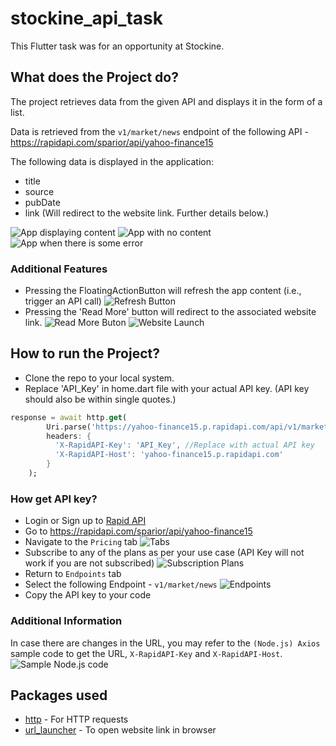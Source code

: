 # stockine_api_task

This Flutter task was for an opportunity at Stockine.

## What does the Project do?

The project retrieves data from the given API and displays it in the form of a list.

Data is retrieved from the `v1/market/news` endpoint of the following API - https://rapidapi.com/sparior/api/yahoo-finance15

The following data is displayed in the application:
- title
- source
- pubDate
- link (Will redirect to the website link. Further details below.)

![App displaying content]() ![App with no content]() ![App when there is some error]()

### Additional Features

- Pressing the FloatingActionButton will refresh the app content (i.e., trigger an API call)
  ![Refresh Button]()
- Pressing the 'Read More' button will redirect to the associated website link.
  ![Read More Buton]() ![Website Launch]()

## How to run the Project?

- Clone the repo to your local system.
- Replace 'API_Key' in home.dart file with your actual API key. (API key should also be within single quotes.)
```dart
response = await http.get(
        Uri.parse('https://yahoo-finance15.p.rapidapi.com/api/v1/markets/news'),
        headers: {
          'X-RapidAPI-Key': 'API_Key', //Replace with actual API key
          'X-RapidAPI-Host': 'yahoo-finance15.p.rapidapi.com'
        }
    );
  ```

### How get API key?

- Login or Sign up to [Rapid API](https://rapidapi.com/hub)
- Go to https://rapidapi.com/sparior/api/yahoo-finance15
- Navigate to the `Pricing` tab ![Tabs]()
- Subscribe to any of the plans as per your use case (API Key will not work if you are not subscribed) ![Subscription Plans]()
- Return to `Endpoints` tab
- Select the following Endpoint - `v1/market/news` ![Endpoints]()
- Copy the API key to your code

### Additional Information

In case there are changes in the URL, you may refer to the `(Node.js) Axios` sample code to get the URL, `X-RapidAPI-Key` and `X-RapidAPI-Host`.
![Sample Node.js code]()

## Packages used

- [http](https://pub.dev/packages/http) - For HTTP requests
- [url_launcher](https://pub.dev/packages/url_launcher) - To open website link in browser
